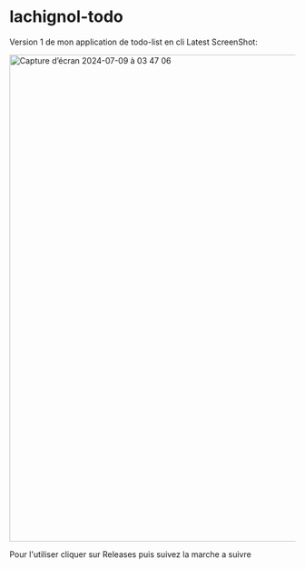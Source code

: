 # lachignol-todo

Version 1 de mon application de todo-list en cli Latest
ScreenShot:

<img width="857" alt="Capture d’écran 2024-07-09 à 03 47 06" src="https://github.com/Lachignol/lachignol-todo/assets/110435478/f746c33f-bf8f-463a-9a56-229a81704c91">




Pour l'utiliser cliquer sur Releases puis suivez la marche a suivre
